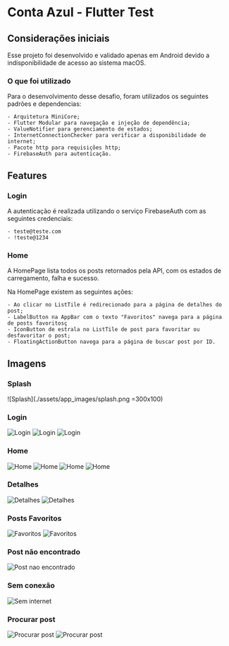 # Conta Azul - Flutter Test

## Considerações iniciais

Esse projeto foi desenvolvido e validado apenas em Android devido a indisponibilidade de acesso ao sistema macOS.

### O que foi utilizado

Para o desenvolvimento desse desafio, foram utilizados os seguintes padrões e dependencias:

    - Arquitetura MiniCore;
    - Flutter Modular para navegação e injeção de dependência;
    - ValueNotifier para gerenciamento de estados;
    - InternetConnectionChecker para verificar a disponibilidade de internet;
    - Pacote http para requisições http;
    - FirebaseAuth para autenticação.

## Features

### Login

A autenticação é realizada utilizando o serviço FirebaseAuth com as seguintes credenciais:

    - teste@teste.com
    - !teste@1234

### Home

A HomePage lista todos os posts retornados pela API, com os estados de carregamento, falha e sucesso.

Na HomePage existem as seguintes ações:

    - Ao clicar no ListTile é redirecionado para a página de detalhes do post;
    - LabelButton na AppBar com o texto "Favoritos" navega para a página de posts favoritosç
    - IconButton de estrala no ListTile de post para favoritar ou desfavoritar o post;
    - FloatingActionButton navega para a página de buscar post por ID.

## Imagens

### Splash

![Splash](./assets/app_images/splash.png =300x100)

### Login

![Login](./assets/app_images/login1.png)
![Login](./assets/app_images/login2.png)
![Login](./assets/app_images/login3.png)

### Home

![Home](./assets/app_images/home1.png)
![Home](./assets/app_images/home2.png)
![Home](./assets/app_images/home3.png)
![Home](./assets/app_images/home4.png)

### Detalhes

![Detalhes](./assets/app_images/detalhes1.png)
![Detalhes](./assets/app_images/detalhes2.png)

### Posts Favoritos

![Favoritos](./assets/app_images/favoritos1.png)
![Favoritos](./assets/app_images/favoritos2.png)

### Post não encontrado

![Post nao encontrado](./assets/app_images/post_nao_encontrado.png)

### Sem conexão

![Sem internet](./assets/app_images/sem_internet.png)

### Procurar post

![Procurar post](./assets/app_images/procurarpost1.png)
![Procurar post](./assets/app_images/procurarpost2.png)

